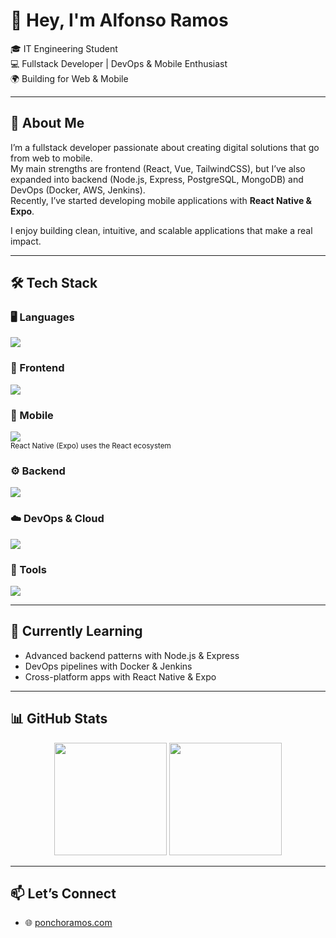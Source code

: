 # 👋 Hey, I'm Alfonso Ramos  

🎓 IT Engineering Student  
💻 Fullstack Developer | DevOps & Mobile Enthusiast  
🌍 Building for Web & Mobile  

---

## 🚀 About Me  

I’m a fullstack developer passionate about creating digital solutions that go from web to mobile.  
My main strengths are frontend (React, Vue, TailwindCSS), but I’ve also expanded into backend (Node.js, Express, PostgreSQL, MongoDB) and DevOps (Docker, AWS, Jenkins).  
Recently, I’ve started developing mobile applications with **React Native & Expo**.  

I enjoy building clean, intuitive, and scalable applications that make a real impact.  

---

## 🛠️ Tech Stack  

### 🖥️ Languages  
<p align="left">
  <img src="https://skillicons.dev/icons?i=js,ts,python,java,c,cpp" />
</p>  

### 🎨 Frontend  
<p align="left">
  <img src="https://skillicons.dev/icons?i=react,vue,tailwind" />
</p>  

### 📱 Mobile  
<p align="left">
  <img src="https://skillicons.dev/icons?i=react" />  
  <br/><sub>React Native (Expo) uses the React ecosystem</sub>
</p>  

### ⚙️ Backend  
<p align="left">
  <img src="https://skillicons.dev/icons?i=nodejs,express,postgresql,mongodb,prisma" />
</p>  

### ☁️ DevOps & Cloud  
<p align="left">
  <img src="https://skillicons.dev/icons?i=docker,jenkins,aws,kubernetes" />
</p>  

### 🔧 Tools  
<p align="left">
  <img src="https://skillicons.dev/icons?i=git,github" />
</p>  

---

## 🌱 Currently Learning  

- Advanced backend patterns with Node.js & Express  
- DevOps pipelines with Docker & Jenkins  
- Cross-platform apps with React Native & Expo  

---

## 📊 GitHub Stats  

<p align="center">
  <img height="180em" src="https://github-readme-stats.vercel.app/api?username=alfonso-ramos&show_icons=true&hide_border=true&theme=dark" />
  <img height="180em" src="https://github-readme-stats.vercel.app/api/top-langs/?username=alfonso-ramos&layout=compact&hide_border=true&theme=dark"/>
</p>

---

## 📫 Let’s Connect  

- 🌐 [ponchoramos.com](https://ponchoramos.com)  
